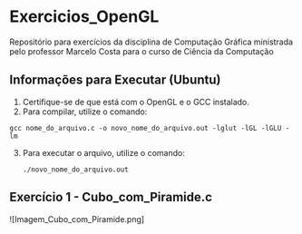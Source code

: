 # Exercicios_OpenGL
Repositório para exercícios da disciplina de Computação Gráfica ministrada pelo professor Marcelo Costa para o curso de Ciência da Computação

## Informações para Executar (Ubuntu)

1. Certifique-se de que está com o OpenGL e o GCC instalado. 
2. Para compilar, utilize o comando:

  ```gcc nome_do_arquivo.c -o novo_nome_do_arquivo.out -lglut -lGL -lGLU -lm ``` 

3. Para executar o arquivo, utilize o comando:

   ```./novo_nome_do_arquivo.out```

## Exercício 1 - Cubo_com_Piramide.c

![Imagem_Cubo_com_Piramide.png]
